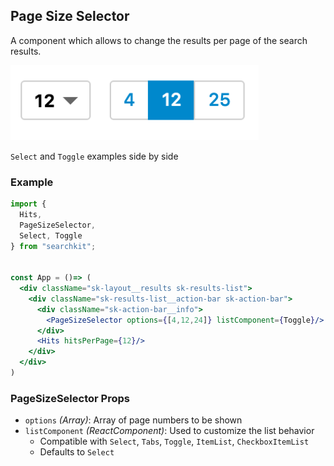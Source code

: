## Page Size Selector
A component which allows to change the results per page of the search results.

<img src="./assets/page-size-selector.png" height="120px"/>

`Select` and `Toggle` examples side by side

### Example
```jsx
import {
  Hits,
  PageSizeSelector,
  Select, Toggle  
} from "searchkit";


const App = ()=> (
  <div className="sk-layout__results sk-results-list">
    <div className="sk-results-list__action-bar sk-action-bar">
      <div className="sk-action-bar__info">
        <PageSizeSelector options={[4,12,24]} listComponent={Toggle}/>
      </div>
      <Hits hitsPerPage={12}/>
    </div>
  </div>
)
```

### PageSizeSelector Props
- `options` *(Array<number>)*: Array of page numbers to be shown
- `listComponent` *(ReactComponent)*: Used to customize the list behavior
  - Compatible with `Select`, `Tabs`, `Toggle`, `ItemList`, `CheckboxItemList`
  - Defaults to `Select`

